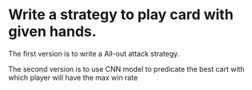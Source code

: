 # Write a strategy to play card with given hands. 
The first version is to write a All-out attack strategy.

The second version is to use CNN model to predicate the best cart with which player will have the max win rate